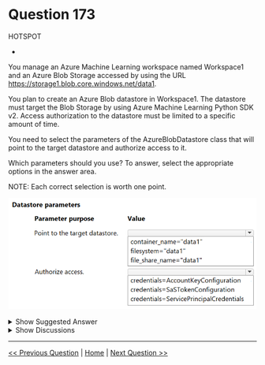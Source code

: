 # Question 173

HOTSPOT

-

You manage an Azure Machine Learning workspace named Workspace1 and an Azure Blob Storage accessed by using the URL https://storage1.blob.core.windows.net/data1.

You plan to create an Azure Blob datastore in Workspace1. The datastore must target the Blob Storage by using Azure Machine Learning Python SDK v2. Access authorization to the datastore must be limited to a specific amount of time.

You need to select the parameters of the AzureBlobDatastore class that will point to the target datastore and authorize access to it.

Which parameters should you use? To answer, select the appropriate options in the answer area.

NOTE: Each correct selection is worth one point.

![Question Image](images/q173_q_image584.png)

<details>
  <summary>Show Suggested Answer</summary>

  <img src="images/q173_ans_0_image585.png" alt="Answer Image"><br>

</details>

<details>
  <summary>Show Discussions</summary>

<blockquote><p><strong>Sadhak</strong> <code>(Sun 17 Nov 2024 20:52)</code> - <em>Upvotes: 1</em></p><p>https://learn.microsoft.com/en-us/python/api/azureml-core/azureml.data.azure_storage_datastore.azureblobdatastore?view=azure-ml-py</p></blockquote>
<blockquote><p><strong>Sadhak</strong> <code>(Tue 05 Nov 2024 17:03)</code> - <em>Upvotes: 3</em></p><p>Answer is correct.</p></blockquote>

</details>

---

[<< Previous Question](question_172.md) | [Home](/index.md) | [Next Question >>](question_174.md)

